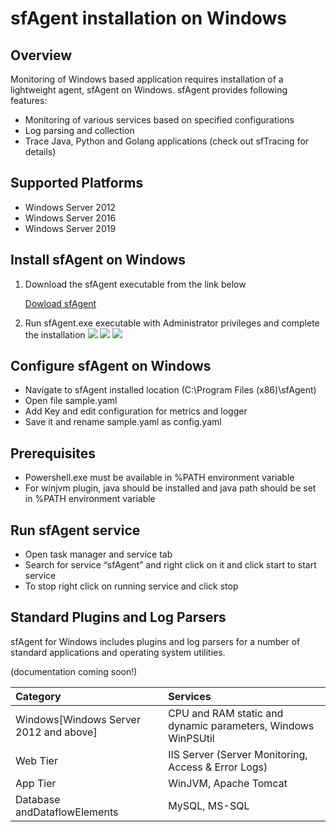 # sfAgent installation on Windows

## Overview

Monitoring of Windows based application requires installation of a lightweight agent, sfAgent on Windows. sfAgent provides following features:

- Monitoring of various services based on specified configurations
- Log parsing and collection
- Trace Java, Python and Golang applications (check out sfTracing for details)

## Supported Platforms

- Windows Server 2012
- Windows Server 2016
- Windows Server 2019

## Install sfAgent on Windows

1. Download the sfAgent executable from the link below

   <a href="https://github.com/snappyflow/apm-agent-windows/releases/latest/download/SfagentSetup.exe">Dowload sfAgent</a>

2. Run sfAgent.exe executable with Administrator privileges and complete the installation
   <img src="/img/sfagent_windows/1.png" />
   <img src="/img/sfagent_windows/2.png" /> 
   <img src="/img/sfagent_windows/3.png" /> 

## Configure sfAgent on Windows

- Navigate to sfAgent installed location (C:\Program Files (x86)\sfAgent)
- Open file sample.yaml
- Add Key and edit configuration for metrics and logger
- Save it and rename sample.yaml as config.yaml

## Prerequisites

- Powershell.exe must be available in %PATH environment variable
- For winjvm plugin, java should be installed and java path should be set in %PATH environment variable

## Run sfAgent service

- Open task manager and service tab
- Search for service “sfAgent” and right click on it and click start to start service
- To stop right click on running service and click stop

## Standard Plugins and Log Parsers

sfAgent for Windows includes plugins and log parsers for a number of standard applications and operating system utilities.

(documentation coming soon!)

| Category                               | Services                                                     |
| :------------------------------------- | :----------------------------------------------------------- |
| Windows[Windows Server 2012 and above] | CPU and RAM static and dynamic parameters, Windows WinPSUtil |
| Web Tier                               | IIS Server (Server Monitoring, Access & Error Logs)          |
| App Tier                               | WinJVM, Apache Tomcat                                        |
| Database andDataflowElements           | MySQL, MS-SQL                                                |
